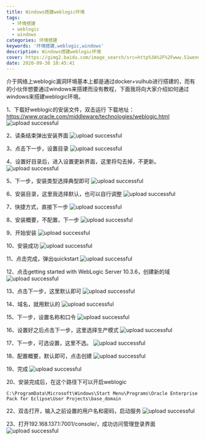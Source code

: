 ```yaml
---
title: Windows搭建weblogic环境
tags: 
  - 环境搭建
  - weblogic
  - windows
categories: 环境搭建
keywords: '环境搭建,weblogic,windows'
description: Windows搭建weblogic环境
cover: https://gimg2.baidu.com/image_search/src=http%3A%2F%2Fwww.51wendang.com%2Fpic%2F10b9ee610cba11bb1d02938e%2F5-810-jpg_6-1080-0-0-1080.jpg&refer=http%3A%2F%2Fwww.51wendang.com&app=2002&size=f9999,10000&q=a80&n=0&g=0n&fmt=jpeg?sec=1630917022&t=a4900175111cf1e7c26c7a5ed713c7af
date: 2020-09-30 10:45:41
---
```


介于网络上weblogic漏洞环境基本上都是通过docker+vulhub进行搭建的，而有的小伙伴想要通过windows来搭建而没有教程，下面我将向大家介绍如何通过windows来搭建weblogic环境。


1、下载好weblogic的安装文件，双击运行
下载地址：https://www.oracle.com/middleware/technologies/weblogic.html
![upload successful](/images/16/1.png) 

2、读条结束弹出安装界面
![upload successful](/images/16/2.png) 

3、点击下一步，设置目录
![upload successful](/images/16/3.png) 

4、设置好目录后，进入设置更新界面，这里将勾去掉，不更新。
![upload successful](/images/16/4.png) 

5、下一步，安装类型选择典型即可
![upload successful](/images/16/5.png) 

6、安装目录，这里我选择默认，也可以自行调整
![upload successful](/images/16/6.png) 

7、快捷方式，直接下一步
![upload successful](/images/16/7.png) 

8、安装概要，不配置，下一步
![upload successful](/images/16/8.png) 

9、开始安装
![upload successful](/images/16/9.png) 

10、安装成功
![upload successful](/images/16/10.png) 

11、点击完成，弹出quickstart
![upload successful](/images/16/11.png) 

12、点击getting started with WebLogic Server 10.3.6，创建新的域
![upload successful](/images/16/12.png) 

13、点击下一步，这里默认即可
![upload successful](/images/16/13.png) 

14、域名，就用默认的
![upload successful](/images/16/14.png) 

15、下一步，设置名称和口令
![upload successful](/images/16/15.png) 

16、设置好之后点击下一步，这里选择生产模式
![upload successful](/images/16/16.png) 

17、下一步，可选设置，这里不选。
![upload successful](/images/16/17.png) 

18、配置概要，默认即可，点击创建
![upload successful](/images/16/18.png) 

19、完成
![upload successful](/images/16/19.png) 

20、安装完成后，在这个路径下可以开启weblogic
```
C:\ProgramData\Microsoft\Windows\Start Menu\Programs\Oracle Enterprise Pack for Eclipse\User Projects\base_domain
```
22、双击打开，输入之前设置的用户名和密码，启动服务
![upload successful](/images/16/20.png) 

23、打开192.168.137.1:7001/console/，成功访问管理登录界面
![upload successful](/images/16/21.png) 

